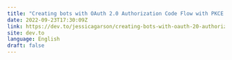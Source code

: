 ```yaml
---
title: "Creating bots with OAuth 2.0 Authorization Code Flow with PKCE and V2 of the Twitter API"
date: 2022-09-23T17:30:09Z
link: https://dev.to/jessicagarson/creating-bots-with-oauth-20-authorization-code-flow-with-pkce-and-v2-of-the-twitter-api-470c?utm_medium=RSS&utm_source=news.12bit.vn
site: dev.to
language: English
draft: false
---
```

